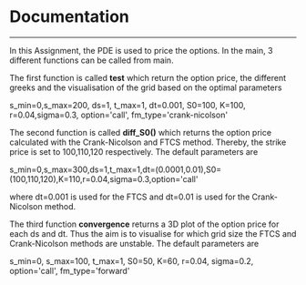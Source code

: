 # Documentation
------------ 

In this Assignment, the PDE is used to price the options. In the main, 3 different functions can be called from main.

The first function is called **test** which return the option price, the different greeks and the visualisation of the grid based on the optimal parameters
  
  s_min=0,s_max=200, ds=1, t_max=1, dt=0.001, S0=100, K=100, r=0.04,sigma=0.3, option='call', fm_type='crank-nicolson'


The second function is called **diff_S0()** which returns the option price calculated with the Crank-Nicolson and FTCS method.
Thereby, the strike price is set to 100,110,120 respectively. The default parameters are 

  s_min=0,s_max=300,ds=1,t_max=1,dt=(0.0001,0.01),S0=(100,110,120),K=110,r=0.04,sigma=0.3,option='call'

where dt=0.001 is used for the FTCS and dt=0.01 is used for the Crank-Nicolson method.


The third function **convergence** returns a 3D plot of the option price for each ds and dt. Thus the aim is to visualise for which grid size the FTCS and Crank-Nicolson methods are unstable. The default parameters are

  s_min=0, s_max=100, t_max=1, S0=50, K=60, r=0.04, sigma=0.2, option='call', fm_type='forward'
